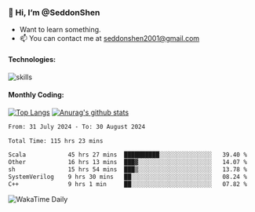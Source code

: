 ### 👋 Hi, I’m @SeddonShen
- Want to learn something.
- 📫 You can contact me at seddonshen2001@gmail.com

#### Technologies:

![skills](https://skillicons.dev/icons?i=scala,js,html,css,bootstrap,jquery,c,cpp,cloudflare,django,docker,flask,git,github,githubactions,linux,latex,mysql,nodejs,ps,php,pr,py,raspberrypi,redis,unreal,v,vscode,vue,bash)

#### Monthly Coding:
[![Top Langs](https://github-readme-stats.vercel.app/api/top-langs?username=seddonshen&show_icons=true&locale=en&layout=compact&hide=html&langs_count=8)](https://github.com/SeddonShen/)
[![Anurag's github stats](https://github-readme-stats.vercel.app/api?username=SeddonShen&count_private=true&show_icons=true)](https://github.com/anuraghazra/github-readme-stats)
<!--START_SECTION:waka-->

```txt
From: 31 July 2024 - To: 30 August 2024

Total Time: 115 hrs 23 mins

Scala            45 hrs 27 mins  ██████████░░░░░░░░░░░░░░░   39.40 %
Other            16 hrs 13 mins  ███▓░░░░░░░░░░░░░░░░░░░░░   14.07 %
sh               15 hrs 54 mins  ███▒░░░░░░░░░░░░░░░░░░░░░   13.78 %
SystemVerilog    9 hrs 30 mins   ██░░░░░░░░░░░░░░░░░░░░░░░   08.24 %
C++              9 hrs 1 min     ██░░░░░░░░░░░░░░░░░░░░░░░   07.82 %
```

<!--END_SECTION:waka-->

![WakaTime Daily](https://wakatime.com/share/@seddon2001/61a7e342-5f12-4fea-bf92-1fac161e97d6.svg)
<!---
SeddonShen/SeddonShen is a ✨ special ✨ repository because its `README.md` (this file) appears on your GitHub profile.
You can click the Preview link to take a look at your changes.
--->
